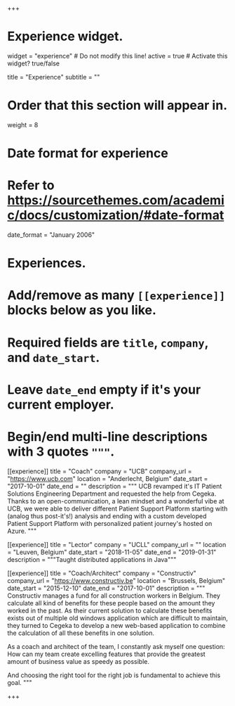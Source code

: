 +++
# Experience widget.
widget = "experience"  # Do not modify this line!
active = true  # Activate this widget? true/false

title = "Experience"
subtitle = ""

# Order that this section will appear in.
weight = 8

# Date format for experience
#   Refer to https://sourcethemes.com/academic/docs/customization/#date-format
date_format = "January 2006"

# Experiences.
#   Add/remove as many `[[experience]]` blocks below as you like.
#   Required fields are `title`, `company`, and `date_start`.
#   Leave `date_end` empty if it's your current employer.
#   Begin/end multi-line descriptions with 3 quotes `"""`.
[[experience]]
  title = "Coach"
  company = "UCB"
  company_url = "https://www.ucb.com"
  location = "Anderlecht, Belgium"
  date_start = "2017-10-01"
  date_end = ""
  description = """
  UCB revamped it's IT Patient Solutions Engineering Department and requested the help from Cegeka. Thanks to an open-communication, a lean mindset and a wonderful vibe at UCB, we were able to deliver different Patient Support Platform starting with (analog thus post-it's!) analysis and ending with a custom developed Patient Support Platform with personalized patient journey's hosted on Azure.
  """

[[experience]]
  title = "Lector"
  company = "UCLL"
  company_url = ""
  location = "Leuven, Belgium"
  date_start = "2018-11-05"
  date_end = "2019-01-31"
  description = """Taught distributed applications in Java"""

[[experience]]
  title = "Coach/Architect"
  company = "Constructiv"
  company_url = "https://www.constructiv.be"
  location = "Brussels, Belgium"
  date_start = "2015-12-10"
  date_end = "2017-10-01"
  description = """
  Constructiv manages a fund for all construction workers in Belgium. They calculate all kind of benefits for these people based on the amount they worked in the past. As their current solution to calculate these benefits exists out of multiple old windows application which are difficult to maintain, they turned to Cegeka to develop a new web-based application to combine the calculation of all these benefits in one solution.

As a coach and architect of the team, I constantly ask myself one question: How can my team create excelling features that provide the greatest amount of business value as speedy as possible.

And choosing the right tool for the right job is fundamental to achieve this goal.
  """

+++
